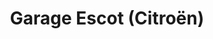 ---
title: "Garage Escot (Citroën)"
url: /chazelles-sur-lyon/garage-escot-citroen/
shop: voiture
---